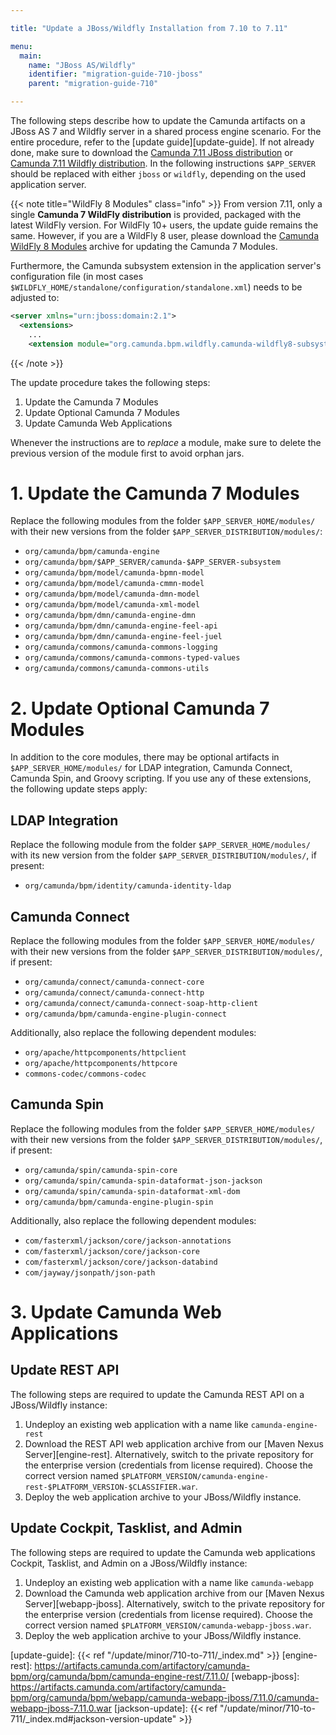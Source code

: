 ```yaml
---

title: "Update a JBoss/Wildfly Installation from 7.10 to 7.11"

menu:
  main:
    name: "JBoss AS/Wildfly"
    identifier: "migration-guide-710-jboss"
    parent: "migration-guide-710"

---
```


The following steps describe how to update the Camunda artifacts on a JBoss AS
7 and Wildfly server in a shared process engine scenario. For the entire
procedure, refer to the [update guide][update-guide]. If not
already done, make sure to download the [Camunda 7.11 JBoss distribution](https://downloads.camunda.cloud/release/camunda-bpm/jboss/7.11/)
or [Camunda 7.11 Wildfly distribution](https://downloads.camunda.cloud/release/camunda-bpm/wildfly/7.11/). In the following instructions
`$APP_SERVER` should be replaced with either `jboss` or `wildfly`, depending on
the used application server.

{{< note title="WildFly 8 Modules" class="info" >}}
From version 7.11, only a single **Camunda 7 WildFly distribution** is provided, packaged with the latest WildFly version. For WildFly 10+ users,
the update guide remains the same. However, if you are a WildFly 8 user, please download the [Camunda WildFly 8 Modules](https://artifacts.camunda.com/artifactory/camunda-bpm/org/camunda/bpm/wildfly/camunda-wildfly8-modules/) archive
for updating the Camunda 7 Modules.

Furthermore, the Camunda subsystem extension in the application server's configuration file (in most cases `$WILDFLY_HOME/standalone/configuration/standalone.xml`) needs to be adjusted to:

```xml
<server xmlns="urn:jboss:domain:2.1">
  <extensions>
    ...
    <extension module="org.camunda.bpm.wildfly.camunda-wildfly8-subsystem"/>
```

{{< /note >}}

The update procedure takes the following steps:

1. Update the Camunda 7 Modules
2. Update Optional Camunda 7 Modules
3. Update Camunda Web Applications

Whenever the instructions are to *replace* a module, make sure to delete the previous version of the module first to avoid orphan jars.

# 1. Update the Camunda 7 Modules

Replace the following modules from the folder `$APP_SERVER_HOME/modules/` with their new versions from the folder `$APP_SERVER_DISTRIBUTION/modules/`:

* `org/camunda/bpm/camunda-engine`
* `org/camunda/bpm/$APP_SERVER/camunda-$APP_SERVER-subsystem`
* `org/camunda/bpm/model/camunda-bpmn-model`
* `org/camunda/bpm/model/camunda-cmmn-model`
* `org/camunda/bpm/model/camunda-dmn-model`
* `org/camunda/bpm/model/camunda-xml-model`
* `org/camunda/bpm/dmn/camunda-engine-dmn`
* `org/camunda/bpm/dmn/camunda-engine-feel-api`
* `org/camunda/bpm/dmn/camunda-engine-feel-juel`
* `org/camunda/commons/camunda-commons-logging`
* `org/camunda/commons/camunda-commons-typed-values`
* `org/camunda/commons/camunda-commons-utils`

# 2. Update Optional Camunda 7 Modules

In addition to the core modules, there may be optional artifacts in `$APP_SERVER_HOME/modules/` for LDAP integration, Camunda Connect, Camunda Spin, and Groovy scripting.
If you use any of these extensions, the following update steps apply:

## LDAP Integration

Replace the following module from the folder `$APP_SERVER_HOME/modules/` with its new version from the folder `$APP_SERVER_DISTRIBUTION/modules/`, if present:

* `org/camunda/bpm/identity/camunda-identity-ldap`

## Camunda Connect

Replace the following modules from the folder `$APP_SERVER_HOME/modules/` with their new versions from the folder `$APP_SERVER_DISTRIBUTION/modules/`, if present:

* `org/camunda/connect/camunda-connect-core`
* `org/camunda/connect/camunda-connect-http`
* `org/camunda/connect/camunda-connect-soap-http-client`
* `org/camunda/bpm/camunda-engine-plugin-connect`

Additionally, also replace the following dependent modules:

* `org/apache/httpcomponents/httpclient`
* `org/apache/httpcomponents/httpcore`
* `commons-codec/commons-codec`

## Camunda Spin

Replace the following modules from the folder `$APP_SERVER_HOME/modules/` with their new versions from the folder `$APP_SERVER_DISTRIBUTION/modules/`, if present:

* `org/camunda/spin/camunda-spin-core`
* `org/camunda/spin/camunda-spin-dataformat-json-jackson`
* `org/camunda/spin/camunda-spin-dataformat-xml-dom`
* `org/camunda/bpm/camunda-engine-plugin-spin`

Additionally, also replace the following dependent modules:

* `com/fasterxml/jackson/core/jackson-annotations`
* `com/fasterxml/jackson/core/jackson-core`
* `com/fasterxml/jackson/core/jackson-databind`
* `com/jayway/jsonpath/json-path`

# 3. Update Camunda Web Applications

## Update REST API

The following steps are required to update the Camunda REST API on a JBoss/Wildfly instance:

1. Undeploy an existing web application with a name like `camunda-engine-rest`
2. Download the REST API web application archive from our [Maven Nexus Server][engine-rest]. Alternatively, switch to the private repository for
   the enterprise version (credentials from license required). Choose the correct version named `$PLATFORM_VERSION/camunda-engine-rest-$PLATFORM_VERSION-$CLASSIFIER.war`.
3. Deploy the web application archive to your JBoss/Wildfly instance.

## Update Cockpit, Tasklist, and Admin

The following steps are required to update the Camunda web applications Cockpit, Tasklist, and Admin on a JBoss/Wildfly instance:

1. Undeploy an existing web application with a name like `camunda-webapp`
2. Download the Camunda web application archive from our [Maven Nexus Server][webapp-jboss].
   Alternatively, switch to the private repository for the enterprise version (credentials from license required).
   Choose the correct version named `$PLATFORM_VERSION/camunda-webapp-jboss.war`.
3. Deploy the web application archive to your JBoss/Wildfly instance.


[update-guide]: {{< ref "/update/minor/710-to-711/_index.md" >}}
[engine-rest]: https://artifacts.camunda.com/artifactory/camunda-bpm/org/camunda/bpm/camunda-engine-rest/7.11.0/
[webapp-jboss]: https://artifacts.camunda.com/artifactory/camunda-bpm/org/camunda/bpm/webapp/camunda-webapp-jboss/7.11.0/camunda-webapp-jboss-7.11.0.war
[jackson-update]: {{< ref "/update/minor/710-to-711/_index.md#jackson-version-update" >}}
